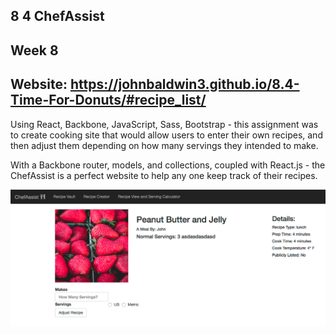 ## 8 4 ChefAssist
Week 8
------
Website: https://johnbaldwin3.github.io/8.4-Time-For-Donuts/#recipe_list/
------
Using React, Backbone, JavaScript, Sass, Bootstrap - this assignment was to create cooking site that would allow users to enter their own recipes, and then adjust them depending on how many servings they intended to make.

With a Backbone router, models, and collections, coupled with React.js - the ChefAssist is a perfect website to help any one keep track of their recipes.

![alt tag](https://github.com/johnbaldwin3/8.4-Time-For-Donuts/blob/master/app/images/chefassist.png)
